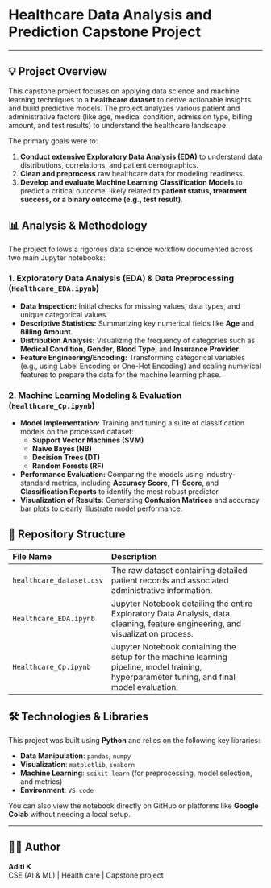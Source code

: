 # Healthcare Data Analysis and Prediction Capstone Project

---

## 💡 Project Overview

This capstone project focuses on applying data science and machine learning techniques to a **healthcare dataset** to derive actionable insights and build predictive models. The project analyzes various patient and administrative factors (like age, medical condition, admission type, billing amount, and test results) to understand the healthcare landscape.

The primary goals were to:
1.  **Conduct extensive Exploratory Data Analysis (EDA)** to understand data distributions, correlations, and patient demographics.
2.  **Clean and preprocess** raw healthcare data for modeling readiness.
3.  **Develop and evaluate Machine Learning Classification Models** to predict a critical outcome, likely related to **patient status, treatment success, or a binary outcome (e.g., test result)**.

## 📊 Analysis & Methodology

The project follows a rigorous data science workflow documented across two main Jupyter notebooks:

### 1. Exploratory Data Analysis (EDA) & Data Preprocessing (`Healthcare_EDA.ipynb`)
* **Data Inspection:** Initial checks for missing values, data types, and unique categorical values.
* **Descriptive Statistics:** Summarizing key numerical fields like **Age** and **Billing Amount**.
* **Distribution Analysis:** Visualizing the frequency of categories such as **Medical Condition**, **Gender**, **Blood Type**, and **Insurance Provider**.
* **Feature Engineering/Encoding:** Transforming categorical variables (e.g., using Label Encoding or One-Hot Encoding) and scaling numerical features to prepare the data for the machine learning phase.

### 2. Machine Learning Modeling & Evaluation (`Healthcare_Cp.ipynb`)
* **Model Implementation:** Training and tuning a suite of classification models on the processed dataset:
    * **Support Vector Machines (SVM)**
    * **Naive Bayes (NB)**
    * **Decision Trees (DT)**
    * **Random Forests (RF)**
* **Performance Evaluation:** Comparing the models using industry-standard metrics, including **Accuracy Score**, **F1-Score**, and **Classification Reports** to identify the most robust predictor.
* **Visualization of Results:** Generating **Confusion Matrices** and accuracy bar plots to clearly illustrate model performance.

## 📁 Repository Structure

| File Name | Description |
| :--- | :--- |
| `healthcare_dataset.csv` | The raw dataset containing detailed patient records and associated administrative information. |
| `Healthcare_EDA.ipynb` | Jupyter Notebook detailing the entire Exploratory Data Analysis, data cleaning, feature engineering, and visualization process. |
| `Healthcare_Cp.ipynb` | Jupyter Notebook containing the setup for the machine learning pipeline, model training, hyperparameter tuning, and final model evaluation. |

## 🛠️ Technologies & Libraries

This project was built using **Python** and relies on the following key libraries:

* **Data Manipulation**: `pandas`, `numpy`
* **Visualization**: `matplotlib`, `seaborn`
* **Machine Learning**: `scikit-learn` (for preprocessing, model selection, and metrics)
* **Environment**: `VS code `

You can also view the notebook directly on GitHub or platforms like **Google Colab** without needing a local setup.

***

## 👩‍💻 Author
**Aditi K**  
CSE (AI & ML) | Health care | Capstone project  
